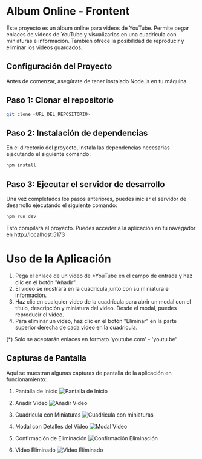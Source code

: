 # Album Online - Frontent

Este proyecto es un álbum online para videos de YouTube. Permite pegar enlaces de videos de YouTube y visualizarlos en una cuadrícula con miniaturas e información. También ofrece la posibilidad de reproducir y eliminar los videos guardados.

## Configuración del Proyecto

Antes de comenzar, asegúrate de tener instalado Node.js en tu máquina.

## Paso 1: Clonar el repositorio

```bash
git clone <URL_DEL_REPOSITORIO>
```

## Paso 2: Instalación de dependencias
En el directorio del proyecto, instala las dependencias necesarias ejecutando el siguiente comando:

```bash
npm install
```

## Paso 3: Ejecutar el servidor de desarrollo
Una vez completados los pasos anteriores, puedes iniciar el servidor de desarrollo ejecutando el siguiente comando:

```bash
npm run dev
```

Esto compilará el proyecto. Puedes acceder a la aplicación en tu navegador en http://localhost:5173

# Uso de la Aplicación
1. Pega el enlace de un video de *YouTube en el campo de entrada y haz clic en el botón "Añadir".
2. El video se mostrará en la cuadrícula junto con su miniatura e información.
3. Haz clic en cualquier video de la cuadrícula para abrir un modal con el título, descripción y miniatura del video. Desde el modal, puedes reproducir el video.
4. Para eliminar un video, haz clic en el botón "Eliminar" en la parte superior derecha de cada video en la cuadricula.

(*) Solo se aceptarán enlaces en formato 'youtube.com' - 'youtu.be'
   
## Capturas de Pantalla
Aquí se muestran algunas capturas de pantalla de la aplicación en funcionamiento:

1. Pantalla de Inicio
![Pantalla de Inicio](https://readme-test.s3.us-east-2.amazonaws.com/Screenshot%20from%202023-07-11%2003-51-22.png?response-content-disposition=inline&X-Amz-Security-Token=IQoJb3JpZ2luX2VjEEAaCXNhLWVhc3QtMSJHMEUCIQDV88TEkZWCqmdVooJrfllcanB7WcPD%2FJ54LhEtLk%2BtHgIgCmHtV4nNo%2BUkYCvCUcDsMk3gv9yKw2ZstRE2Ka%2BZmjgq7QIIuf%2F%2F%2F%2F%2F%2F%2F%2F%2F%2FARAAGgw2MjE5NzE3ODg0NTIiDJiodVL5hrtQ2p9bxyrBAueovNj3JnzPj1CkP2mqXuZ08%2BXAH4XiKUJWloxLgYwDZSj%2FTFJNbfTgDKV0tIAYeuI7jc12xYzm17Zp3I8AO%2FJU62SdmYt4vHMuDozqXuRlBCblAO5xSXr7o%2BY0FWIKnqf9q%2FUn%2FbhaITw20Zungy9ji%2FAsaJEH08Liv6RoPAJYTs0QVOo8G6WRZra01oUJ46Q4EN4ksq8%2B6XmvzjbZOmiDrJ8jgarB9ogmrLvGDoalgXvUuPpXeBctvQbhRLt3FBMLQsQalUxKHIQrkBMeu8mrYGho4YwBH9HjlXK0DnU84Zr7ceVHfxirx8kPz9bAnse67lGuTCXPOGrzDRxsiJkK53g6Kyt%2BLbUDYZfj3WaiXAP5vkXMPb0XyXbwk9hcREDX0NerI0Khgd7Berlktn8kKFPE9hmoUSNNC3n9E9MsXjDPhbKlBjqzApdomgl9fgvU0lp%2BRf0WefVDBKBvTXiuk16309YZnTr3wOsKmuwgkek%2FlNwMGdm4Ykn2NKXMB%2Fla7%2BvZAbg3ZibaHKxWwKdWJ7xEbD1%2BlnFlFYnObnqqxfy%2F8k8blWlyhg%2Bn7M3RsKFrxSLQNhDeeXbKW8IEX80GbCJaWjZnkMxSAdA8gTGmPHeHE1aPllZIQ018YP0q27mx2W%2FESvripg9jB2LJwBy%2FXBUfIbPJ3LLcqwsGtUCv7t%2Fg2d18%2FWK5hsrNA14NmQUs1arnJ9U07JeOrg5uCMi5h8nGP1XWEAs3lYVrNRA2aj%2BaW%2FL%2FupHzCiYM%2FF96VHfOSPWl6atJtB2n2pT8TJwLPfrZKpX5XGSXdKc489iEN2kXDtrrO2FUFxNgsVBa1J7lQavcZvdRLEkld4U%3D&X-Amz-Algorithm=AWS4-HMAC-SHA256&X-Amz-Date=20230711T075435Z&X-Amz-SignedHeaders=host&X-Amz-Expires=300&X-Amz-Credential=ASIAZBUDIKKSKQ2TAME2%2F20230711%2Fus-east-2%2Fs3%2Faws4_request&X-Amz-Signature=8dcb643151535678da81467ef538ade02a41ad2028adf4f6aa6dc21764e408ee)

2. Añadir Video
![Añadir Video](https://readme-test.s3.us-east-2.amazonaws.com/Screenshot%20from%202023-07-11%2003-51-50.png?response-content-disposition=inline&X-Amz-Security-Token=IQoJb3JpZ2luX2VjEEAaCXNhLWVhc3QtMSJHMEUCIQDV88TEkZWCqmdVooJrfllcanB7WcPD%2FJ54LhEtLk%2BtHgIgCmHtV4nNo%2BUkYCvCUcDsMk3gv9yKw2ZstRE2Ka%2BZmjgq7QIIuf%2F%2F%2F%2F%2F%2F%2F%2F%2F%2FARAAGgw2MjE5NzE3ODg0NTIiDJiodVL5hrtQ2p9bxyrBAueovNj3JnzPj1CkP2mqXuZ08%2BXAH4XiKUJWloxLgYwDZSj%2FTFJNbfTgDKV0tIAYeuI7jc12xYzm17Zp3I8AO%2FJU62SdmYt4vHMuDozqXuRlBCblAO5xSXr7o%2BY0FWIKnqf9q%2FUn%2FbhaITw20Zungy9ji%2FAsaJEH08Liv6RoPAJYTs0QVOo8G6WRZra01oUJ46Q4EN4ksq8%2B6XmvzjbZOmiDrJ8jgarB9ogmrLvGDoalgXvUuPpXeBctvQbhRLt3FBMLQsQalUxKHIQrkBMeu8mrYGho4YwBH9HjlXK0DnU84Zr7ceVHfxirx8kPz9bAnse67lGuTCXPOGrzDRxsiJkK53g6Kyt%2BLbUDYZfj3WaiXAP5vkXMPb0XyXbwk9hcREDX0NerI0Khgd7Berlktn8kKFPE9hmoUSNNC3n9E9MsXjDPhbKlBjqzApdomgl9fgvU0lp%2BRf0WefVDBKBvTXiuk16309YZnTr3wOsKmuwgkek%2FlNwMGdm4Ykn2NKXMB%2Fla7%2BvZAbg3ZibaHKxWwKdWJ7xEbD1%2BlnFlFYnObnqqxfy%2F8k8blWlyhg%2Bn7M3RsKFrxSLQNhDeeXbKW8IEX80GbCJaWjZnkMxSAdA8gTGmPHeHE1aPllZIQ018YP0q27mx2W%2FESvripg9jB2LJwBy%2FXBUfIbPJ3LLcqwsGtUCv7t%2Fg2d18%2FWK5hsrNA14NmQUs1arnJ9U07JeOrg5uCMi5h8nGP1XWEAs3lYVrNRA2aj%2BaW%2FL%2FupHzCiYM%2FF96VHfOSPWl6atJtB2n2pT8TJwLPfrZKpX5XGSXdKc489iEN2kXDtrrO2FUFxNgsVBa1J7lQavcZvdRLEkld4U%3D&X-Amz-Algorithm=AWS4-HMAC-SHA256&X-Amz-Date=20230711T075607Z&X-Amz-SignedHeaders=host&X-Amz-Expires=300&X-Amz-Credential=ASIAZBUDIKKSKQ2TAME2%2F20230711%2Fus-east-2%2Fs3%2Faws4_request&X-Amz-Signature=77b4447830170881e4a7a8e087a2b0c692d46d76a20679959e17f910bd27852f)

3. Cuadricula con Miniaturas
![Cuadricula con miniaturas](https://readme-test.s3.us-east-2.amazonaws.com/Screenshot%20from%202023-07-11%2003-51-56.png?response-content-disposition=inline&X-Amz-Security-Token=IQoJb3JpZ2luX2VjEEAaCXNhLWVhc3QtMSJHMEUCIQDV88TEkZWCqmdVooJrfllcanB7WcPD%2FJ54LhEtLk%2BtHgIgCmHtV4nNo%2BUkYCvCUcDsMk3gv9yKw2ZstRE2Ka%2BZmjgq7QIIuf%2F%2F%2F%2F%2F%2F%2F%2F%2F%2FARAAGgw2MjE5NzE3ODg0NTIiDJiodVL5hrtQ2p9bxyrBAueovNj3JnzPj1CkP2mqXuZ08%2BXAH4XiKUJWloxLgYwDZSj%2FTFJNbfTgDKV0tIAYeuI7jc12xYzm17Zp3I8AO%2FJU62SdmYt4vHMuDozqXuRlBCblAO5xSXr7o%2BY0FWIKnqf9q%2FUn%2FbhaITw20Zungy9ji%2FAsaJEH08Liv6RoPAJYTs0QVOo8G6WRZra01oUJ46Q4EN4ksq8%2B6XmvzjbZOmiDrJ8jgarB9ogmrLvGDoalgXvUuPpXeBctvQbhRLt3FBMLQsQalUxKHIQrkBMeu8mrYGho4YwBH9HjlXK0DnU84Zr7ceVHfxirx8kPz9bAnse67lGuTCXPOGrzDRxsiJkK53g6Kyt%2BLbUDYZfj3WaiXAP5vkXMPb0XyXbwk9hcREDX0NerI0Khgd7Berlktn8kKFPE9hmoUSNNC3n9E9MsXjDPhbKlBjqzApdomgl9fgvU0lp%2BRf0WefVDBKBvTXiuk16309YZnTr3wOsKmuwgkek%2FlNwMGdm4Ykn2NKXMB%2Fla7%2BvZAbg3ZibaHKxWwKdWJ7xEbD1%2BlnFlFYnObnqqxfy%2F8k8blWlyhg%2Bn7M3RsKFrxSLQNhDeeXbKW8IEX80GbCJaWjZnkMxSAdA8gTGmPHeHE1aPllZIQ018YP0q27mx2W%2FESvripg9jB2LJwBy%2FXBUfIbPJ3LLcqwsGtUCv7t%2Fg2d18%2FWK5hsrNA14NmQUs1arnJ9U07JeOrg5uCMi5h8nGP1XWEAs3lYVrNRA2aj%2BaW%2FL%2FupHzCiYM%2FF96VHfOSPWl6atJtB2n2pT8TJwLPfrZKpX5XGSXdKc489iEN2kXDtrrO2FUFxNgsVBa1J7lQavcZvdRLEkld4U%3D&X-Amz-Algorithm=AWS4-HMAC-SHA256&X-Amz-Date=20230711T075643Z&X-Amz-SignedHeaders=host&X-Amz-Expires=300&X-Amz-Credential=ASIAZBUDIKKSKQ2TAME2%2F20230711%2Fus-east-2%2Fs3%2Faws4_request&X-Amz-Signature=64cbfb6f479ead664bd2a1f7483c3996c71a76f67303ef894ceb31b6e7e4c290)

4. Modal con Detalles del Video
![Modal Video](https://readme-test.s3.us-east-2.amazonaws.com/Screenshot%20from%202023-07-11%2003-52-04.png?response-content-disposition=inline&X-Amz-Security-Token=IQoJb3JpZ2luX2VjEEAaCXNhLWVhc3QtMSJHMEUCIQDV88TEkZWCqmdVooJrfllcanB7WcPD%2FJ54LhEtLk%2BtHgIgCmHtV4nNo%2BUkYCvCUcDsMk3gv9yKw2ZstRE2Ka%2BZmjgq7QIIuf%2F%2F%2F%2F%2F%2F%2F%2F%2F%2FARAAGgw2MjE5NzE3ODg0NTIiDJiodVL5hrtQ2p9bxyrBAueovNj3JnzPj1CkP2mqXuZ08%2BXAH4XiKUJWloxLgYwDZSj%2FTFJNbfTgDKV0tIAYeuI7jc12xYzm17Zp3I8AO%2FJU62SdmYt4vHMuDozqXuRlBCblAO5xSXr7o%2BY0FWIKnqf9q%2FUn%2FbhaITw20Zungy9ji%2FAsaJEH08Liv6RoPAJYTs0QVOo8G6WRZra01oUJ46Q4EN4ksq8%2B6XmvzjbZOmiDrJ8jgarB9ogmrLvGDoalgXvUuPpXeBctvQbhRLt3FBMLQsQalUxKHIQrkBMeu8mrYGho4YwBH9HjlXK0DnU84Zr7ceVHfxirx8kPz9bAnse67lGuTCXPOGrzDRxsiJkK53g6Kyt%2BLbUDYZfj3WaiXAP5vkXMPb0XyXbwk9hcREDX0NerI0Khgd7Berlktn8kKFPE9hmoUSNNC3n9E9MsXjDPhbKlBjqzApdomgl9fgvU0lp%2BRf0WefVDBKBvTXiuk16309YZnTr3wOsKmuwgkek%2FlNwMGdm4Ykn2NKXMB%2Fla7%2BvZAbg3ZibaHKxWwKdWJ7xEbD1%2BlnFlFYnObnqqxfy%2F8k8blWlyhg%2Bn7M3RsKFrxSLQNhDeeXbKW8IEX80GbCJaWjZnkMxSAdA8gTGmPHeHE1aPllZIQ018YP0q27mx2W%2FESvripg9jB2LJwBy%2FXBUfIbPJ3LLcqwsGtUCv7t%2Fg2d18%2FWK5hsrNA14NmQUs1arnJ9U07JeOrg5uCMi5h8nGP1XWEAs3lYVrNRA2aj%2BaW%2FL%2FupHzCiYM%2FF96VHfOSPWl6atJtB2n2pT8TJwLPfrZKpX5XGSXdKc489iEN2kXDtrrO2FUFxNgsVBa1J7lQavcZvdRLEkld4U%3D&X-Amz-Algorithm=AWS4-HMAC-SHA256&X-Amz-Date=20230711T075722Z&X-Amz-SignedHeaders=host&X-Amz-Expires=300&X-Amz-Credential=ASIAZBUDIKKSKQ2TAME2%2F20230711%2Fus-east-2%2Fs3%2Faws4_request&X-Amz-Signature=21d4aeddf7ecdf7289fecea577de1682cfc3ee2ebeef34cd81fd67f51317e2a5)

5. Confirmación de Eliminación
![Confirmación Eliminación](https://readme-test.s3.us-east-2.amazonaws.com/Screenshot%20from%202023-07-11%2003-52-08.png?response-content-disposition=inline&X-Amz-Security-Token=IQoJb3JpZ2luX2VjEEAaCXNhLWVhc3QtMSJHMEUCIQDV88TEkZWCqmdVooJrfllcanB7WcPD%2FJ54LhEtLk%2BtHgIgCmHtV4nNo%2BUkYCvCUcDsMk3gv9yKw2ZstRE2Ka%2BZmjgq7QIIuf%2F%2F%2F%2F%2F%2F%2F%2F%2F%2FARAAGgw2MjE5NzE3ODg0NTIiDJiodVL5hrtQ2p9bxyrBAueovNj3JnzPj1CkP2mqXuZ08%2BXAH4XiKUJWloxLgYwDZSj%2FTFJNbfTgDKV0tIAYeuI7jc12xYzm17Zp3I8AO%2FJU62SdmYt4vHMuDozqXuRlBCblAO5xSXr7o%2BY0FWIKnqf9q%2FUn%2FbhaITw20Zungy9ji%2FAsaJEH08Liv6RoPAJYTs0QVOo8G6WRZra01oUJ46Q4EN4ksq8%2B6XmvzjbZOmiDrJ8jgarB9ogmrLvGDoalgXvUuPpXeBctvQbhRLt3FBMLQsQalUxKHIQrkBMeu8mrYGho4YwBH9HjlXK0DnU84Zr7ceVHfxirx8kPz9bAnse67lGuTCXPOGrzDRxsiJkK53g6Kyt%2BLbUDYZfj3WaiXAP5vkXMPb0XyXbwk9hcREDX0NerI0Khgd7Berlktn8kKFPE9hmoUSNNC3n9E9MsXjDPhbKlBjqzApdomgl9fgvU0lp%2BRf0WefVDBKBvTXiuk16309YZnTr3wOsKmuwgkek%2FlNwMGdm4Ykn2NKXMB%2Fla7%2BvZAbg3ZibaHKxWwKdWJ7xEbD1%2BlnFlFYnObnqqxfy%2F8k8blWlyhg%2Bn7M3RsKFrxSLQNhDeeXbKW8IEX80GbCJaWjZnkMxSAdA8gTGmPHeHE1aPllZIQ018YP0q27mx2W%2FESvripg9jB2LJwBy%2FXBUfIbPJ3LLcqwsGtUCv7t%2Fg2d18%2FWK5hsrNA14NmQUs1arnJ9U07JeOrg5uCMi5h8nGP1XWEAs3lYVrNRA2aj%2BaW%2FL%2FupHzCiYM%2FF96VHfOSPWl6atJtB2n2pT8TJwLPfrZKpX5XGSXdKc489iEN2kXDtrrO2FUFxNgsVBa1J7lQavcZvdRLEkld4U%3D&X-Amz-Algorithm=AWS4-HMAC-SHA256&X-Amz-Date=20230711T075803Z&X-Amz-SignedHeaders=host&X-Amz-Expires=300&X-Amz-Credential=ASIAZBUDIKKSKQ2TAME2%2F20230711%2Fus-east-2%2Fs3%2Faws4_request&X-Amz-Signature=106d61504e99b5178ccba4c233d9fbf17838df7dc113ebf424fae8a30dcfc19d)

6. Video Eliminado
![Video Eliminado](https://readme-test.s3.us-east-2.amazonaws.com/Screenshot%20from%202023-07-11%2003-52-13.png?response-content-disposition=inline&X-Amz-Security-Token=IQoJb3JpZ2luX2VjEEAaCXNhLWVhc3QtMSJHMEUCIQDV88TEkZWCqmdVooJrfllcanB7WcPD%2FJ54LhEtLk%2BtHgIgCmHtV4nNo%2BUkYCvCUcDsMk3gv9yKw2ZstRE2Ka%2BZmjgq7QIIuf%2F%2F%2F%2F%2F%2F%2F%2F%2F%2FARAAGgw2MjE5NzE3ODg0NTIiDJiodVL5hrtQ2p9bxyrBAueovNj3JnzPj1CkP2mqXuZ08%2BXAH4XiKUJWloxLgYwDZSj%2FTFJNbfTgDKV0tIAYeuI7jc12xYzm17Zp3I8AO%2FJU62SdmYt4vHMuDozqXuRlBCblAO5xSXr7o%2BY0FWIKnqf9q%2FUn%2FbhaITw20Zungy9ji%2FAsaJEH08Liv6RoPAJYTs0QVOo8G6WRZra01oUJ46Q4EN4ksq8%2B6XmvzjbZOmiDrJ8jgarB9ogmrLvGDoalgXvUuPpXeBctvQbhRLt3FBMLQsQalUxKHIQrkBMeu8mrYGho4YwBH9HjlXK0DnU84Zr7ceVHfxirx8kPz9bAnse67lGuTCXPOGrzDRxsiJkK53g6Kyt%2BLbUDYZfj3WaiXAP5vkXMPb0XyXbwk9hcREDX0NerI0Khgd7Berlktn8kKFPE9hmoUSNNC3n9E9MsXjDPhbKlBjqzApdomgl9fgvU0lp%2BRf0WefVDBKBvTXiuk16309YZnTr3wOsKmuwgkek%2FlNwMGdm4Ykn2NKXMB%2Fla7%2BvZAbg3ZibaHKxWwKdWJ7xEbD1%2BlnFlFYnObnqqxfy%2F8k8blWlyhg%2Bn7M3RsKFrxSLQNhDeeXbKW8IEX80GbCJaWjZnkMxSAdA8gTGmPHeHE1aPllZIQ018YP0q27mx2W%2FESvripg9jB2LJwBy%2FXBUfIbPJ3LLcqwsGtUCv7t%2Fg2d18%2FWK5hsrNA14NmQUs1arnJ9U07JeOrg5uCMi5h8nGP1XWEAs3lYVrNRA2aj%2BaW%2FL%2FupHzCiYM%2FF96VHfOSPWl6atJtB2n2pT8TJwLPfrZKpX5XGSXdKc489iEN2kXDtrrO2FUFxNgsVBa1J7lQavcZvdRLEkld4U%3D&X-Amz-Algorithm=AWS4-HMAC-SHA256&X-Amz-Date=20230711T075842Z&X-Amz-SignedHeaders=host&X-Amz-Expires=300&X-Amz-Credential=ASIAZBUDIKKSKQ2TAME2%2F20230711%2Fus-east-2%2Fs3%2Faws4_request&X-Amz-Signature=aea3d632f1f2bd3c13441e62ffb96c9990d0432f67d93a6549c5742ad079e7c9)
